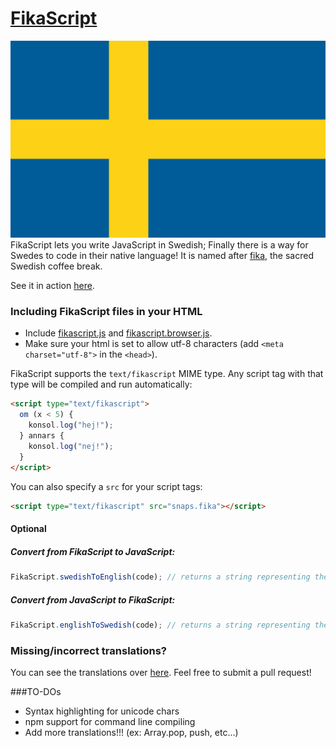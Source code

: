 [FikaScript](http://fikascript.se)
==========
![Swedish Flag](/assets/img/flag.png)  
FikaScript lets you write JavaScript in Swedish; Finally there is a way for Swedes to code in their native language!
It is named after [fika](http://en.wikipedia.org/wiki/Fika_(coffee_break)), the sacred Swedish coffee break.

See it in action [here](http://fikascript.se). 
### Including FikaScript files in your HTML

- Include [fikascript.js](dist/fikascript.js) and [fikascript.browser.js](dist/fikascript.browser.js).
- Make sure your html is set to allow utf-8 characters (add `<meta charset="utf-8">` in the `<head>`).

FikaScript supports the `text/fikascript` MIME type. Any script tag with that type will be compiled and run automatically:
```html
<script type="text/fikascript">
  om (x < 5) {
    konsol.log("hej!");
  } annars {
    konsol.log("nej!");
  }
</script>
```

You can also specify a `src` for your script tags: 
```html
<script type="text/fikascript" src="snaps.fika"></script>
```

#### Optional

##### Convert from FikaScript to JavaScript:

```javascript
FikaScript.swedishToEnglish(code); // returns a string representing the translated code
```

##### Convert from JavaScript to FikaScript:

```javascript
FikaScript.englishToSwedish(code); // returns a string representing the translated code
```

### Missing/incorrect translations?
You can see the translations over [here](https://github.com/pushmatrix/fikascript/blob/gh-pages/dist/fikascript.js#L4). Feel free to submit a pull request!

###TO-DOs
- Syntax highlighting for unicode chars
- npm support for command line compiling
- Add more translations!!! (ex: Array.pop, push, etc...)
